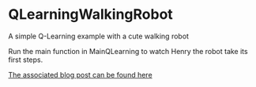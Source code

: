 # QLearningWalkingRobot
A simple Q-Learning example with a cute walking robot

Run the main function in MainQLearning to watch Henry the robot take its first steps. 

[The associated blog post can be found here](https://hackernoon.com/using-q-learning-to-teach-a-robot-how-to-walk-a-i-odyssey-part-3-5285237cc3b1) 
